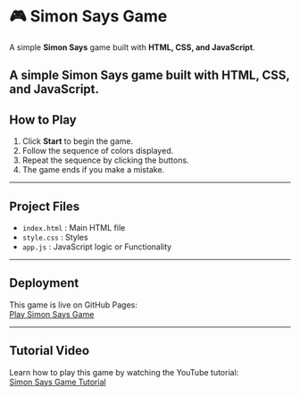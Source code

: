 # 🎮 Simon Says Game

A simple **Simon Says** game built with **HTML, CSS, and JavaScript**.

A simple **Simon Says** game built with **HTML, CSS, and JavaScript**.
---

## How to Play
1. Click **Start** to begin the game.  
2. Follow the sequence of colors displayed.  
3. Repeat the sequence by clicking the buttons.  
4. The game ends if you make a mistake.
   
---

## Project Files
- `index.html` : Main HTML file  
- `style.css` : Styles  
- `app.js` : JavaScript logic or Functionality

---

## Deployment
This game is live on GitHub Pages:  
[Play Simon Says Game](https://akash8843.github.io/Simon--says-game/)

---

## Tutorial Video
Learn how to play this game by watching the YouTube tutorial:  
[Simon Says Game Tutorial](https://youtu.be/EWJ5uYwQJGU?feature=shared)
